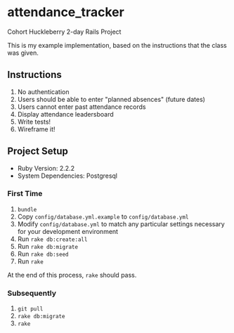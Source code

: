 # attendance_tracker
Cohort Huckleberry 2-day Rails Project

This is my example implementation, based on the instructions that the class was given.

## Instructions

1. No authentication
2. Users should be able to enter "planned absences" (future dates)
3. Users cannot enter past attendance records
4. Display attendance leadersboard
5. Write tests!
6. Wireframe it!

## Project Setup

* Ruby Version: 2.2.2
* System Dependencies: Postgresql

### First Time

1. `bundle`
2. Copy `config/database.yml.example` to `config/database.yml`
3. Modify `config/database.yml` to match any particular settings necessary for your development environment
4. Run `rake db:create:all`
5. Run `rake db:migrate`
5. Run `rake db:seed`
6. Run `rake`

At the end of this process, `rake` should pass.

### Subsequently

1. `git pull`
2. `rake db:migrate`
3. `rake`
